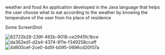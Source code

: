 weather and food
An application developed in the Java language that helps the user choose what to eat according to the weather by knowing the temperature of the user from his place of residence

Some ScreenShot


![82722b28-239f-492b-9018-ce2945fc1bce](https://user-images.githubusercontent.com/68753686/150504655-12b67f30-0fc7-4c04-a984-7d9d4f4c5e58.jpg)
![da362ed1-d2a4-4374-811e-f349258ccaff](https://user-images.githubusercontent.com/68753686/150504659-79d16e80-2384-432f-8107-c24b3c066141.jpg)
![4d605cef-2ce0-4d5f-b095-0696cd20f07a](https://user-images.githubusercontent.com/68753686/150504662-2a627d3b-ecf1-44e6-8af9-0ded93d67fe8.jpg)
